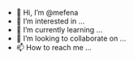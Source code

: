 - 👋 Hi, I’m @mefena
- 👀 I’m interested in ...
- 🌱 I’m currently learning ...
- 💞️ I’m looking to collaborate on ...
- 📫 How to reach me ...

<!---
mefena/mefena is a ✨ special ✨ repository because its `README.md` (this file) appears on your GitHub profile.
You can click the Preview link to take a look at your changes.
--->

